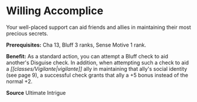 ﻿---
cssclass: [feats]

---
# Willing Accomplice

Your well-placed support can aid friends and allies in maintaining their most precious secrets.

**Prerequisites:** Cha 13, Bluff 3 ranks, Sense Motive 1 rank.

**Benefit:** As a standard action, you can attempt a Bluff check to aid another's Disguise check. In addition, when attempting such a check to aid a _[[classes/Vigilante|vigilante]]_ ally in maintaining that ally's social identity (see page 9), a successful check grants that ally a +5 bonus instead of the normal +2.

**Source** Ultimate Intrigue